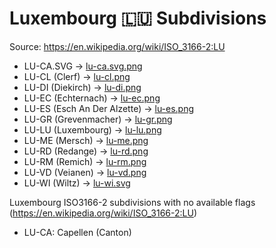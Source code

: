 # Luxembourg 🇱🇺 Subdivisions

Source: https://en.wikipedia.org/wiki/ISO_3166-2:LU

* LU-CA.SVG -> [lu-ca.svg.png](https://github.com/amckenna41/iso3166-flag-icons/blob/main/iso3166-2-icons/LU/lu-ca.svg.png)
* LU-CL (Clerf) -> [lu-cl.png](https://github.com/amckenna41/iso3166-flag-icons/blob/main/iso3166-2-icons/LU/lu-cl.png)
* LU-DI (Diekirch) -> [lu-di.png](https://github.com/amckenna41/iso3166-flag-icons/blob/main/iso3166-2-icons/LU/lu-di.png)
* LU-EC (Echternach) -> [lu-ec.png](https://github.com/amckenna41/iso3166-flag-icons/blob/main/iso3166-2-icons/LU/lu-ec.png)
* LU-ES (Esch An Der Alzette) -> [lu-es.png](https://github.com/amckenna41/iso3166-flag-icons/blob/main/iso3166-2-icons/LU/lu-es.png)
* LU-GR (Grevenmacher) -> [lu-gr.png](https://github.com/amckenna41/iso3166-flag-icons/blob/main/iso3166-2-icons/LU/lu-gr.png)
* LU-LU (Luxembourg) -> [lu-lu.png](https://github.com/amckenna41/iso3166-flag-icons/blob/main/iso3166-2-icons/LU/lu-lu.png)
* LU-ME (Mersch) -> [lu-me.png](https://github.com/amckenna41/iso3166-flag-icons/blob/main/iso3166-2-icons/LU/lu-me.png)
* LU-RD (Redange) -> [lu-rd.png](https://github.com/amckenna41/iso3166-flag-icons/blob/main/iso3166-2-icons/LU/lu-rd.png)
* LU-RM (Remich) -> [lu-rm.png](https://github.com/amckenna41/iso3166-flag-icons/blob/main/iso3166-2-icons/LU/lu-rm.png)
* LU-VD (Veianen) -> [lu-vd.png](https://github.com/amckenna41/iso3166-flag-icons/blob/main/iso3166-2-icons/LU/lu-vd.png)
* LU-WI (Wiltz) -> [lu-wi.svg](https://github.com/amckenna41/iso3166-flag-icons/blob/main/iso3166-2-icons/LU/lu-wi.svg)

Luxembourg ISO3166-2 subdivisions with no available flags (https://en.wikipedia.org/wiki/ISO_3166-2:LU)

* LU-CA: Capellen (Canton)